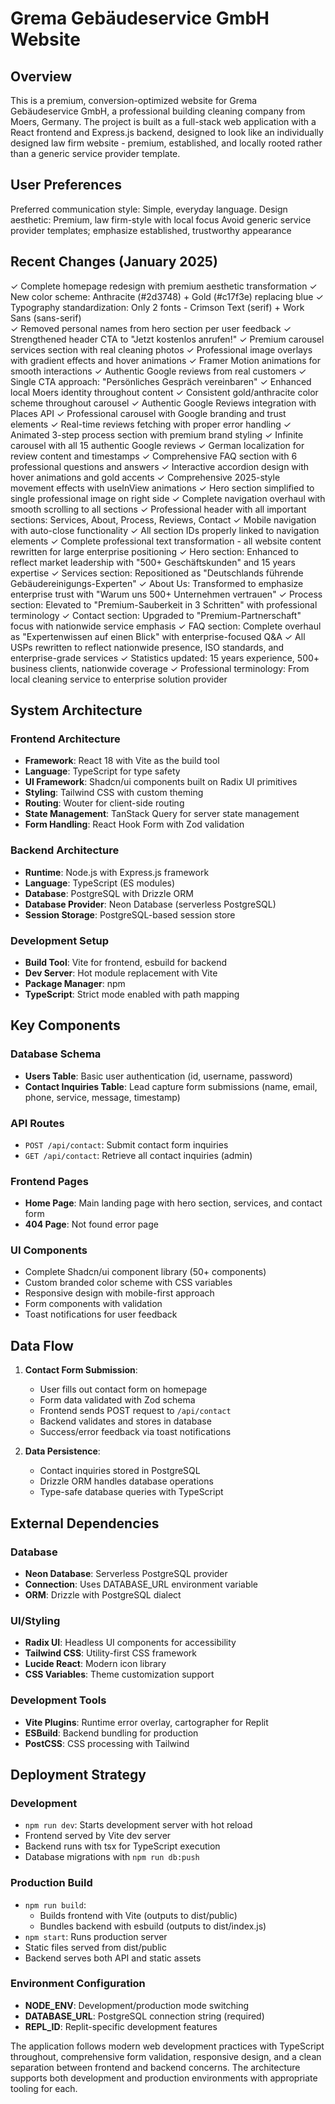 # Grema Gebäudeservice GmbH Website

## Overview

This is a premium, conversion-optimized website for Grema Gebäudeservice GmbH, a professional building cleaning company from Moers, Germany. The project is built as a full-stack web application with a React frontend and Express.js backend, designed to look like an individually designed law firm website - premium, established, and locally rooted rather than a generic service provider template.

## User Preferences

Preferred communication style: Simple, everyday language.
Design aesthetic: Premium, law firm-style with local focus
Avoid generic service provider templates; emphasize established, trustworthy appearance

## Recent Changes (January 2025)

✓ Complete homepage redesign with premium aesthetic transformation
✓ New color scheme: Anthracite (#2d3748) + Gold (#c17f3e) replacing blue
✓ Typography standardization: Only 2 fonts - Crimson Text (serif) + Work Sans (sans-serif)  
✓ Removed personal names from hero section per user feedback
✓ Strengthened header CTA to "Jetzt kostenlos anrufen!" 
✓ Premium carousel services section with real cleaning photos
✓ Professional image overlays with gradient effects and hover animations
✓ Framer Motion animations for smooth interactions
✓ Authentic Google reviews from real customers
✓ Single CTA approach: "Persönliches Gespräch vereinbaren"
✓ Enhanced local Moers identity throughout content
✓ Consistent gold/anthracite color scheme throughout carousel
✓ Authentic Google Reviews integration with Places API
✓ Professional carousel with Google branding and trust elements
✓ Real-time reviews fetching with proper error handling
✓ Animated 3-step process section with premium brand styling
✓ Infinite carousel with all 15 authentic Google reviews
✓ German localization for review content and timestamps
✓ Comprehensive FAQ section with 6 professional questions and answers
✓ Interactive accordion design with hover animations and gold accents
✓ Comprehensive 2025-style movement effects with useInView animations
✓ Hero section simplified to single professional image on right side
✓ Complete navigation overhaul with smooth scrolling to all sections
✓ Professional header with all important sections: Services, About, Process, Reviews, Contact
✓ Mobile navigation with auto-close functionality
✓ All section IDs properly linked to navigation elements
✓ Complete professional text transformation - all website content rewritten for large enterprise positioning
✓ Hero section: Enhanced to reflect market leadership with "500+ Geschäftskunden" and 15 years expertise
✓ Services section: Repositioned as "Deutschlands führende Gebäudereinigungs-Experten"
✓ About Us: Transformed to emphasize enterprise trust with "Warum uns 500+ Unternehmen vertrauen"
✓ Process section: Elevated to "Premium-Sauberkeit in 3 Schritten" with professional terminology
✓ Contact section: Upgraded to "Premium-Partnerschaft" focus with nationwide service emphasis
✓ FAQ section: Complete overhaul as "Expertenwissen auf einen Blick" with enterprise-focused Q&A
✓ All USPs rewritten to reflect nationwide presence, ISO standards, and enterprise-grade services
✓ Statistics updated: 15 years experience, 500+ business clients, nationwide coverage
✓ Professional terminology: From local cleaning service to enterprise solution provider

## System Architecture

### Frontend Architecture
- **Framework**: React 18 with Vite as the build tool
- **Language**: TypeScript for type safety
- **UI Framework**: Shadcn/ui components built on Radix UI primitives
- **Styling**: Tailwind CSS with custom theming
- **Routing**: Wouter for client-side routing
- **State Management**: TanStack Query for server state management
- **Form Handling**: React Hook Form with Zod validation

### Backend Architecture
- **Runtime**: Node.js with Express.js framework
- **Language**: TypeScript (ES modules)
- **Database**: PostgreSQL with Drizzle ORM
- **Database Provider**: Neon Database (serverless PostgreSQL)
- **Session Storage**: PostgreSQL-based session store

### Development Setup
- **Build Tool**: Vite for frontend, esbuild for backend
- **Dev Server**: Hot module replacement with Vite
- **Package Manager**: npm
- **TypeScript**: Strict mode enabled with path mapping

## Key Components

### Database Schema
- **Users Table**: Basic user authentication (id, username, password)
- **Contact Inquiries Table**: Lead capture form submissions (name, email, phone, service, message, timestamp)

### API Routes
- `POST /api/contact`: Submit contact form inquiries
- `GET /api/contact`: Retrieve all contact inquiries (admin)

### Frontend Pages
- **Home Page**: Main landing page with hero section, services, and contact form
- **404 Page**: Not found error page

### UI Components
- Complete Shadcn/ui component library (50+ components)
- Custom branded color scheme with CSS variables
- Responsive design with mobile-first approach
- Form components with validation
- Toast notifications for user feedback

## Data Flow

1. **Contact Form Submission**:
   - User fills out contact form on homepage
   - Form data validated with Zod schema
   - Frontend sends POST request to `/api/contact`
   - Backend validates and stores in database
   - Success/error feedback via toast notifications

2. **Data Persistence**:
   - Contact inquiries stored in PostgreSQL
   - Drizzle ORM handles database operations
   - Type-safe database queries with TypeScript

## External Dependencies

### Database
- **Neon Database**: Serverless PostgreSQL provider
- **Connection**: Uses DATABASE_URL environment variable
- **ORM**: Drizzle with PostgreSQL dialect

### UI/Styling
- **Radix UI**: Headless UI components for accessibility
- **Tailwind CSS**: Utility-first CSS framework
- **Lucide React**: Modern icon library
- **CSS Variables**: Theme customization support

### Development Tools
- **Vite Plugins**: Runtime error overlay, cartographer for Replit
- **ESBuild**: Backend bundling for production
- **PostCSS**: CSS processing with Tailwind

## Deployment Strategy

### Development
- `npm run dev`: Starts development server with hot reload
- Frontend served by Vite dev server
- Backend runs with tsx for TypeScript execution
- Database migrations with `npm run db:push`

### Production Build
- `npm run build`: 
  - Builds frontend with Vite (outputs to dist/public)
  - Bundles backend with esbuild (outputs to dist/index.js)
- `npm start`: Runs production server
- Static files served from dist/public
- Backend serves both API and static assets

### Environment Configuration
- **NODE_ENV**: Development/production mode switching
- **DATABASE_URL**: PostgreSQL connection string (required)
- **REPL_ID**: Replit-specific development features

The application follows modern web development practices with TypeScript throughout, comprehensive form validation, responsive design, and a clean separation between frontend and backend concerns. The architecture supports both development and production environments with appropriate tooling for each.
